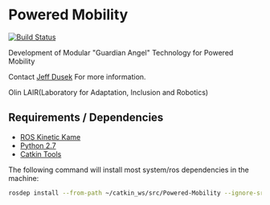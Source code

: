 # Powered Mobility

[![Build Status](https://travis-ci.org/olinrobotics/Powered-Mobility.svg?branch=master)](https://travis-ci.org/olinrobotics/Powered-Mobility)

Development of Modular "Guardian Angel" Technology for Powered Mobility

Contact [Jeff Dusek](mailto:Jeff.Dusek@olin.edu) For more information.

Olin LAIR(Laboratory for Adaptation, Inclusion and Robotics)

## Requirements / Dependencies

- [ROS Kinetic Kame](http://wiki.ros.org/kinetic)
- [Python 2.7](https://www.python.org/download/releases/2.7/)
- [Catkin Tools](http://catkin-tools.readthedocs.io/en/latest/)

The following command will install most system/ros dependencies in the machine:

```bash
rosdep install --from-path ~/catkin_ws/src/Powered-Mobility --ignore-src
```
